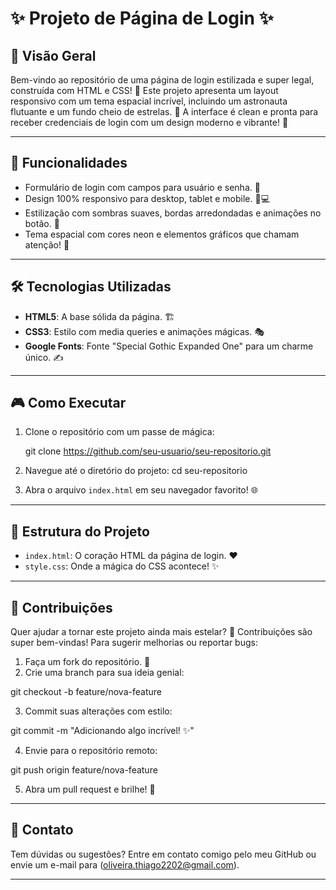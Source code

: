 # ✨ Projeto de Página de Login ✨

## 🌌 Visão Geral
Bem-vindo ao repositório de uma página de login estilizada e super legal, construída com HTML e CSS! 🎉 Este projeto apresenta um layout responsivo com um tema espacial incrível, incluindo um astronauta flutuante e um fundo cheio de estrelas. 🚀 A interface é clean e pronta para receber credenciais de login com um design moderno e vibrante! 🌟

---

## 🚀 Funcionalidades
- Formulário de login com campos para usuário e senha. 📝
- Design 100% responsivo para desktop, tablet e mobile. 📱💻
- Estilização com sombras suaves, bordas arredondadas e animações no botão. 🎨
- Tema espacial com cores neon e elementos gráficos que chamam atenção! 🌙

---

## 🛠️ Tecnologias Utilizadas
- **HTML5**: A base sólida da página. 🏗️
- **CSS3**: Estilo com media queries e animações mágicas. 🎭
- **Google Fonts**: Fonte "Special Gothic Expanded One" para um charme único. ✍️

---

## 🎮 Como Executar
1. Clone o repositório com um passe de mágica:

   git clone https://github.com/seu-usuario/seu-repositorio.git

2. Navegue até o diretório do projeto: cd seu-repositorio

3. Abra o arquivo `index.html` em seu navegador favorito! 🌐

---

## 📂 Estrutura do Projeto
- `index.html`: O coração HTML da página de login. ❤️
- `style.css`: Onde a mágica do CSS acontece! ✨

---

## 🤝 Contribuições
Quer ajudar a tornar este projeto ainda mais estelar? 🚀 Contribuições são super bem-vindas! Para sugerir melhorias ou reportar bugs:
1. Faça um fork do repositório. 🍴
2. Crie uma branch para sua ideia genial:

git checkout -b feature/nova-feature

3. Commit suas alterações com estilo:

git commit -m "Adicionando algo incrível! ✨"

4. Envie para o repositório remoto:

git push origin feature/nova-feature

5. Abra um pull request e brilhe! 🌟

---

## 📧 Contato
Tem dúvidas ou sugestões? Entre em contato comigo pelo meu GitHub ou envie um e-mail para (oliveira.thiago2202@gmail.com).

---
